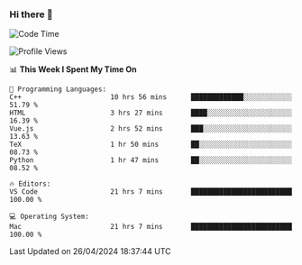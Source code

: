 ### Hi there 👋

<!--START_SECTION:waka-->
![Code Time](http://img.shields.io/badge/Code%20Time-503%20hrs-blue)

![Profile Views](http://img.shields.io/badge/Profile%20Views-41-blue)

📊 **This Week I Spent My Time On** 

```text
💬 Programming Languages: 
C++                      10 hrs 56 mins      █████████████░░░░░░░░░░░░   51.79 % 
HTML                     3 hrs 27 mins       ████░░░░░░░░░░░░░░░░░░░░░   16.39 % 
Vue.js                   2 hrs 52 mins       ███░░░░░░░░░░░░░░░░░░░░░░   13.63 % 
TeX                      1 hr 50 mins        ██░░░░░░░░░░░░░░░░░░░░░░░   08.73 % 
Python                   1 hr 47 mins        ██░░░░░░░░░░░░░░░░░░░░░░░   08.52 % 

🔥 Editors: 
VS Code                  21 hrs 7 mins       █████████████████████████   100.00 % 

💻 Operating System: 
Mac                      21 hrs 7 mins       █████████████████████████   100.00 % 
```


 Last Updated on 26/04/2024 18:37:44 UTC
<!--END_SECTION:waka-->

<!--
**JackeyHua-SJTU/JackeyHua-SJTU** is a ✨ _special_ ✨ repository because its `README.md` (this file) appears on your GitHub profile.

Here are some ideas to get you started:

- 🔭 I’m currently working on ...
- 🌱 I’m currently learning ...
- 👯 I’m looking to collaborate on ...
- 🤔 I’m looking for help with ...
- 💬 Ask me about ...
- 📫 How to reach me: ...
- 😄 Pronouns: ...
- ⚡ Fun fact: ...
-->
